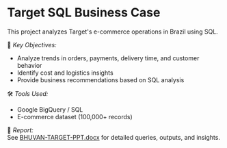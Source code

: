 # Target SQL Business Case

This project analyzes Target's e-commerce operations in Brazil using SQL.

📌 *Key Objectives:*
- Analyze trends in orders, payments, delivery time, and customer behavior
- Identify cost and logistics insights
- Provide business recommendations based on SQL analysis

🛠 *Tools Used:*  
- Google BigQuery / SQL  
- E-commerce dataset (100,000+ records)

📄 *Report:*  
See [BHUVAN-TARGET-PPT.docx](./BHUVAN-TARGET-PPT.docx) for detailed queries, outputs, and insights.
